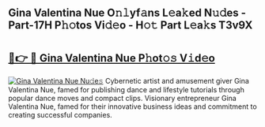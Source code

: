 ## Gina Valentina Nue O𝚗𝚕yf𝚊ns L𝚎a𝚔ed N𝚞𝚍es - Part-17H P𝚑𝚘tos Vi𝚍𝚎o - H𝚘𝚝 Part L𝚎a𝚔s T3v9X

# <h2><a href="http://kf7zky.oniu.top/?m=Gina+Valentina+Nue">🔗👉 🔴 Gina Valentina Nue P𝚑ot𝚘𝚜 V𝚒d𝚎o</a></h2>

[![Gina Valentina Nue Nu𝚍e𝚜](https://i.imgur.com/0qMVB7G.gif)](http://kf7zky.oniu.top/?m=Gina+Valentina+Nue)
Cybernetic artist and amusement giver Gina Valentina Nue, famed for publishing dance and lifestyle tutorials through popular dance moves and compact clips. Visionary entrepreneur Gina Valentina Nue, famed for their innovative business ideas and commitment to creating successful companies.  
